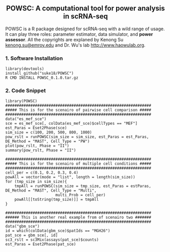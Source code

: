 <center> <h2> POWSC: A computational tool for power analysis in scRNA-seq </h2> </center>

POWSC is a R package designed for scRNA-seq with a wild range of usage. It can play three roles: parameter estimator, data simulator, and **power assessor**. All the copyrights are explaned by Kenong Su <kenong.su@emroy.edu> and Dr. Wu's lab <http://www.haowulab.org>.

### 1. Software Installation
```
library(devtools)
install_github("suke18/POWSC")
R CMD INSTALL POWSC_0.1.0.tar.gz
```

### 2. Code Snippet
```
library(POWSC)
################################################################
##### This is for the scenairo of pairwise cell comparison #####
################################################################
data("es_mef_sce")
sce = es_mef_sce[, colData(es_mef_sce)$cellTypes == "MEF"]
est_Paras = Eset2Phase(sce)
sim_size = c(100, 200, 500, 800, 1000)
pow_rslt = runPOWSC(sim_size = sim_size, est_Paras = est_Paras, DE_Method = "MAST", Cell_Type = "PW")
plot(pow_rslt, Phase = "II")
summary(pow_rslt, Phase = "II")

################################################################
##### This is for the scenairo of multiple cell conditions #####
################################################################
cell_per = c(0.1, 0.2, 0.3, 0.4)
powAll = vector(mode = "list", length = length(sim_size))
for (tmp_size in sim_size){
    tmpAll = runPOWSC(sim_size = tmp_size, est_Paras = estParas, DE_Method = "MAST", Cell_Type = "Multi",
                      multi_Prob = cell_per)
    powAll[[toString(tmp_size)]] = tmpAll
}

################################################################
###### This is another real example from of scenairo two #######
################################################################
data("gbm_sce")
id = which(colData(gbm_sce)$patIds == "MGH26")
pat_sce = gbm_sce[, id]
sc3_rslt = sc3Mix(assays(pat_sce)$counts)
est_Paras = Eset2Phase(pat_sce)
```
